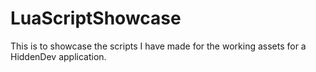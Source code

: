 # LuaScriptShowcase
This is to showcase the scripts I have made for the working assets for a HiddenDev application.
